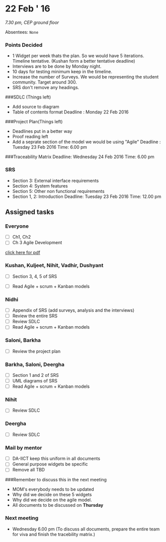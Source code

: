 22 Feb ' 16
============
*7.30 pm, CEP ground floor*

Absentees: `None`

### Points Decided
* 1 Widget per week thats the plan. So we would have 5 iterations. Timeline tentative. (Kushan form a better tentative deadline)
* Interviews are to be done by Monday night.
* 10 days for testing minimum keep in the timeline.
* Increase the number of Surveys. We would be representing the student community. Target around 300.
* SRS don't remove any headings.

###SDLC (Things left)
* Add source to diagram
* Table of contents format
Deadline : Monday 22 Feb 2016

###Project Plan(Things left)
* Deadlines put in a better way
* Proof reading left
* Add a seprate section of the model we would be using "Agile"
Deadline : Tuesday 23 Feb 2016
Time: 6.00 pm

###Traceability Matrix
Deadline: Wednesday 24 Feb 2016
Time: 6.00 pm

### SRS
* Section 3: External interface requirements
* Section 4: System features
* Section 5: Other non functional requirements
* Section 1, 2: Introduction
Deadline: Tuesday 23 Feb 2016
Time: 12.00 pm

## Assigned tasks

### Everyone
- [ ] Ch1, Ch2
- [ ] Ch 3 Agile Development

[click here for pdf](https://www.dropbox.com/s/q8gkjrjl3cdhk7n/Roger%20S%20Pressman-Software%20engineering%20_%20a%20practitioner%27s%20approach-McGraw-Hill%20Higher%20Education%20%282010%29.pdf?dl=0)

### Kushan, Kuljeet, Nihit, Vadhir, Dushyant
- [ ] Section 3, 4, 5 of SRS
- [ ] Read Agile + scrum + Kanban models


### Nidhi
- [ ] Appendix of SRS (add surveys, analysis and the interviews)
- [ ] Review the entire SRS
- [ ] Review SDLC
- [ ] Read Agile + scrum + Kanban models

### Saloni, Barkha
- [ ] Review the project plan

### Barkha, Saloni, Deergha
- [ ] Section 1 and 2 of SRS
- [ ] UML diagrams of SRS
- [ ] Read Agile + scrum + Kanban models

### Nihit
- [ ] Review SDLC

### Deergha
- [ ] Review SDLC

### Mail by mentor
- [ ] DA-IICT keep this uniform in all documents
- [ ] General purpose widgets be specific
- [ ] Remove all TBD

###Remember to discuss this in the next meeting
* MOM's everybody needs to be updated
* Why did we decide on these 5 widgets
* Why did we decide on the agile model.
* All documents to be discussed on **Thursday**

### Next meeting
* Wednesday 6.00 pm (To discuss all documents, prepare the entire team for viva and finish the  tracebility matrix.)

